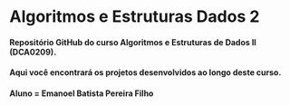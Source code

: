 # Algoritmos e Estruturas Dados 2
#### Repositório GitHub do curso Algoritmos e Estruturas de Dados II (DCA0209).
#### Aqui você encontrará os projetos desenvolvidos ao longo deste curso.
#### Aluno = Emanoel Batista Pereira Filho
